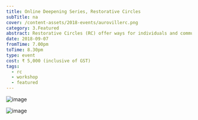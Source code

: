 ```yaml
---
title: Online Deepening Series, Restorative Circles
subTitle: na
cover: /content-assets/2018-events/aurovillerc.png
category: 3.Featured
abstract: Restorative Circles (RC) offer ways for individuals and communities to establish connection, discover meaning and recover power on profound levels.
date: 2018-09-07
fromTime: 7.00pm
toTime: 8.30pm
type: event
cost: ₹ 5,000 (inclusive of GST)
tags:
  - rc
  - workshop
  - featured
---
```


![image](/content-assets/2018-events/online-nvc-1_480X672.jpeg)

![image](/content-assets/2018-events/online-nvc-2_480X672.jpeg)

&nbsp;